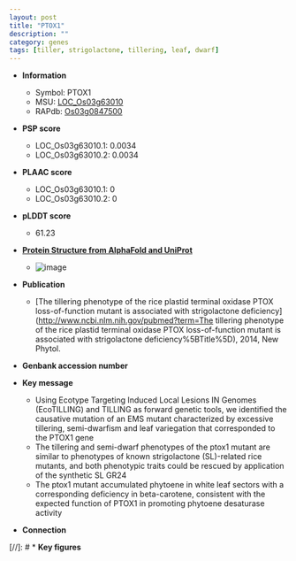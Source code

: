 ```yaml
---
layout: post
title: "PTOX1"
description: ""
category: genes
tags: [tiller, strigolactone, tillering, leaf, dwarf]
---
```


* **Information**  
    + Symbol: PTOX1  
    + MSU: [LOC_Os03g63010](http://rice.plantbiology.msu.edu/cgi-bin/ORF_infopage.cgi?orf=LOC_Os03g63010)  
    + RAPdb: [Os03g0847500](http://rapdb.dna.affrc.go.jp/viewer/gbrowse_details/irgsp1?name=Os03g0847500)  

* **PSP score**  
    + LOC_Os03g63010.1: 0.0034 
    + LOC_Os03g63010.2: 0.0034 

* **PLAAC score**  
    + LOC_Os03g63010.1: 0 
    + LOC_Os03g63010.2: 0 

* **pLDDT score**
    + 61.23

* **[Protein Structure from AlphaFold and UniProt](https://www.uniprot.org/uniprotkb/Q10AM8/entry#structure)**
    + ![image](https://ricepsp.github.io/images/Q1/AF-Q10AM8-F1.png)

* **Publication**  
    + [The tillering phenotype of the rice plastid terminal oxidase PTOX loss-of-function mutant is associated with strigolactone deficiency](http://www.ncbi.nlm.nih.gov/pubmed?term=The tillering phenotype of the rice plastid terminal oxidase PTOX loss-of-function mutant is associated with strigolactone deficiency%5BTitle%5D), 2014, New Phytol.

* **Genbank accession number**  

* **Key message**  
    + Using Ecotype Targeting Induced Local Lesions IN Genomes (EcoTILLING) and TILLING as forward genetic tools, we identified the causative mutation of an EMS mutant characterized by excessive tillering, semi-dwarfism and leaf variegation that corresponded to the PTOX1 gene
    + The tillering and semi-dwarf phenotypes of the ptox1 mutant are similar to phenotypes of known strigolactone (SL)-related rice mutants, and both phenotypic traits could be rescued by application of the synthetic SL GR24
    + The ptox1 mutant accumulated phytoene in white leaf sectors with a corresponding deficiency in beta-carotene, consistent with the expected function of PTOX1 in promoting phytoene desaturase activity

* **Connection**  

[//]: # * **Key figures**  


